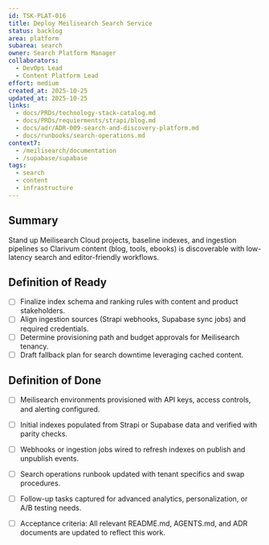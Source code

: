 ```yaml
---
id: TSK-PLAT-016
title: Deploy Meilisearch Search Service
status: backlog
area: platform
subarea: search
owner: Search Platform Manager
collaborators:
  - DevOps Lead
  - Content Platform Lead
effort: medium
created_at: 2025-10-25
updated_at: 2025-10-25
links:
  - docs/PRDs/technology-stack-catalog.md
  - docs/PRDs/requierments/strapi/blog.md
  - docs/adr/ADR-009-search-and-discovery-platform.md
  - docs/runbooks/search-operations.md
context7:
  - /meilisearch/documentation
  - /supabase/supabase
tags:
  - search
  - content
  - infrastructure
---
```


## Summary
Stand up Meilisearch Cloud projects, baseline indexes, and ingestion pipelines so Clarivum content (blog, tools, ebooks) is discoverable with low-latency search and editor-friendly workflows.

## Definition of Ready
- [ ] Finalize index schema and ranking rules with content and product stakeholders.
- [ ] Align ingestion sources (Strapi webhooks, Supabase sync jobs) and required credentials.
- [ ] Determine provisioning path and budget approvals for Meilisearch tenancy.
- [ ] Draft fallback plan for search downtime leveraging cached content.

## Definition of Done
- [ ] Meilisearch environments provisioned with API keys, access controls, and alerting configured.
- [ ] Initial indexes populated from Strapi or Supabase data and verified with parity checks.
- [ ] Webhooks or ingestion jobs wired to refresh indexes on publish and unpublish events.
- [ ] Search operations runbook updated with tenant specifics and swap procedures.
- [ ] Follow-up tasks captured for advanced analytics, personalization, or A/B testing needs.
- [ ] Acceptance criteria: All relevant README.md, AGENTS.md, and ADR documents are updated to reflect this work.


